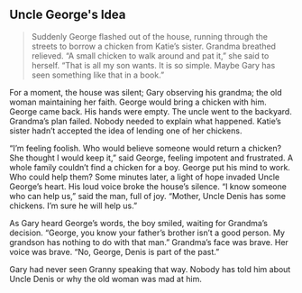 

##  Uncle George's Idea


> Suddenly George flashed out of the house, 
running through the streets to borrow a chicken from Katie’s sister. 
> Grandma breathed relieved. 
“A small chicken to walk around and pat it,” 
she said to herself. 
“That is all my son wants. 
It is so simple.  Maybe Gary has seen something like that in a book.”


For a moment, the house was silent;
 Gary observing his grandma; the old woman maintaining her faith. 
George would bring a chicken with him.
George came back. His hands were empty. 
The uncle went to the backyard. Grandma’s plan failed.
 Nobody needed to explain what happened.
Katie’s sister hadn’t accepted the idea of lending one of her chickens. 


“I’m feeling foolish. 
Who would believe someone would return a chicken?
 She thought I would keep it,” said George, feeling impotent and frustrated.
A whole family couldn’t find a chicken for a boy.
 George put his mind to work. Who could help them? 
Some minutes later, a light of hope invaded Uncle George’s heart.
His loud voice broke the house’s silence.
 “I know someone who can help us,” said the man, full of joy. 
“Mother, Uncle Denis has some chickens. I’m sure he will help us.” 

As Gary heard George’s words, the boy smiled, waiting for Grandma’s decision.
“George, you know your father’s brother isn’t a good person. 
My grandson has nothing to do with that man.” 
Grandma’s face was brave. Her voice was brave. 
“No, George, Denis is part of the past.”


Gary had never seen Granny speaking that way. 
Nobody has told him about Uncle Denis or why the old woman was mad at him. 

